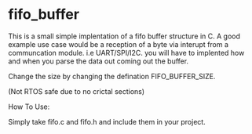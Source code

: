 # fifo_buffer

This is a small simple implentation of a fifo buffer structure in C. A good example use case would be a reception of a byte via interupt from a communcation module. i.e UART/SPI/I2C. you will have to implented how and when you parse the data out coming out the buffer.

Change the size by changing the defination FIFO_BUFFER_SIZE.

(Not RTOS safe due to no crictal sections)

How To Use:

Simply take fifo.c and fifo.h and include them in your project. 


